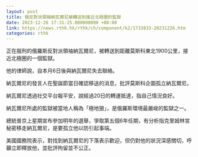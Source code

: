 ```yaml
---
layout: post
title: 俄反對派領袖納瓦爾尼被轉送到接近北極圈的監獄
date: 2023-12-26 17:31:25.000000000 +08:00
link: https://news.rthk.hk/rthk/ch/component/k2/1733833-20231226.htm
categories: rthk
---
```


正在服刑的俄羅斯反對派領袖納瓦爾尼，被轉送到距離莫斯科東北1900公里，接近北極圈的一個監獄。

他的律師說，自本月6日後與納瓦爾尼失去聯絡。

納瓦爾尼的發言人在聖誕節當日確認移送的消息，批評莫斯科企圖孤立納瓦爾尼。

納瓦爾尼透過社交平台報平安，說經過20日的轉運抵達，指自己情況良好。

納瓦爾尼所處的監獄被當地人稱為「極地狼」，是俄羅斯環境最嚴峻的監獄之一。

總統普京上星期宣布參加明年的選舉，爭取第五個6年任期，有分析指克里姆林宮秘密移走納瓦爾尼，是要孤立他以防引起事端。

美國國務院表示，對找到納瓦爾尼的下落表示歡迎，但仍對他的狀況深感關切，呼籲立即釋放他，並批評拘留並不公正。
